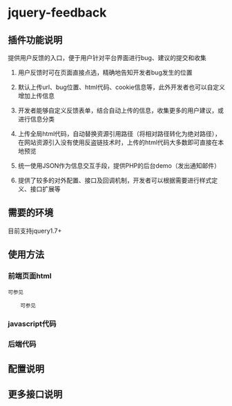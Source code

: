 jquery-feedback
===============

插件功能说明
-----
提供用户反馈的入口，便于用户针对平台界面进行bug、建议的提交和收集

1. 用户反馈时可在页面直接点选，精确地告知开发者bug发生的位置

2. 默认上传url、bug位置、html代码、cookie信息等，此外开发者也可以自定义增加上传信息

3. 开发者能够自定义反馈表单，结合自动上传的信息，收集更多的用户建议，或进行信息分类

4. 上传全局html代码，自动替换资源引用路径（将相对路径转化为绝对路径），在网站资源引入没有使用反盗链技术时，上传的html代码大多数即可直接在本地预览

5. 统一使用JSON作为信息交互手段，提供PHP的后台demo（发出通知邮件）

6. 提供了较多的对外配置、接口及回调机制，开发者可以根据需要进行样式定义、接口扩展等

需要的环境
-----
目前支持jquery1.7+

使用方法
-----
### 前端页面html
	可参见
	
		可参见

### javascript代码

### 后端代码



配置说明
-----

更多接口说明
-----

